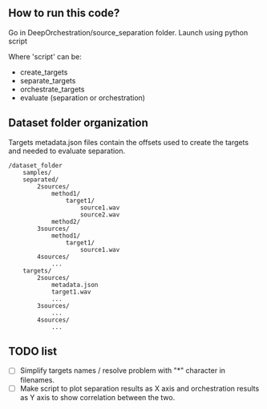 ## How to run this code?
Go in DeepOrchestration/source_separation folder.
Launch using python script

Where 'script' can be:
- create_targets
- separate_targets
- orchestrate_targets
- evaluate (separation or orchestration)

## Dataset folder organization
Targets metadata.json files contain the offsets used to create the targets and needed to evaluate separation.

	/dataset_folder
		samples/
		separated/
			2sources/
				method1/
					target1/
						source1.wav
						source2.wav
				method2/
			3sources/
				method1/
					target1/
						source1.wav
			4sources/
				...
		targets/
			2sources/
				metadata.json
				target1.wav
				...
			3sources/
				...
			4sources/
				...

## TODO list

 - [ ] Simplify targets names / resolve problem with "*" character in filenames.
 - [ ] Make script to plot separation results as X axis and orchestration results as Y axis to show correlation between the two.